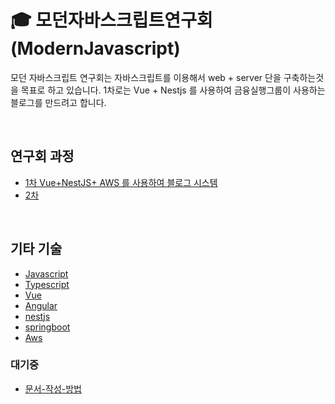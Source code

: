 
# :mortar_board: 모던자바스크립트연구회(ModernJavascript)

모던 자바스크립트 연구회는 자바스크립트를 이용해서 web + server 단을 구축하는것을 목표로 하고 있습니다.
1차로는 Vue + Nestjs 를 사용하여 금융실행그룹이 사용하는 블로그를 만드려고 합니다.

<br>




## 연구회 과정

* [1차 Vue+NestJS+ AWS 를 사용하여 블로그 시스템 ](document/blog/README.md)
* [2차](document/shoppingmall/README.md)

<br>

## 기타 기술 
* [Javascript](document/Javascript/README.md)
* [Typescript](document/Jquery/README.md)
* [Vue](document/Vue/README.md)
* [Angular](document/Angular/README.md)
* [nestjs](document/nestjs/README.md)
* [springboot](document/springboot/README.md)
* [Aws](document/aws/README.md)


### 대기중



* [문서-작성-방법](document/@Rule/문서-작성-방법.md)


